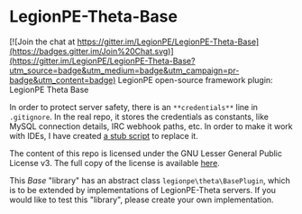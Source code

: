 LegionPE-Theta-Base
===

[![Join the chat at https://gitter.im/LegionPE/LegionPE-Theta-Base](https://badges.gitter.im/Join%20Chat.svg)](https://gitter.im/LegionPE/LegionPE-Theta-Base?utm_source=badge&utm_medium=badge&utm_campaign=pr-badge&utm_content=badge)
LegionPE open-source framework plugin: LegionPE Theta Base

In order to protect server safety, there is an `**credentials**` line in `.gitignore`. In the real repo, it stores the credentials as constants, like MySQL connection details, IRC webhook paths, etc. In order to make it work with IDEs, I have created [a stub script](/stubs/creden_tials_stub.php) to replace it.

The content of this repo is licensed under the GNU Lesser General Public License v3. The full copy of the license is available [here](LICENSE).

This _Base_ "library" has an abstract class `legionpe\theta\BasePlugin`, which is to be extended by implementations of LegionPE-Theta servers. If you would like to test this "library", please create your own implementation.
